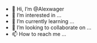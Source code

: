 - 👋 Hi, I’m @Alexwager
- 👀 I’m interested in ...
- 🌱 I’m currently learning ...
- 💞️ I’m looking to collaborate on ...
- 📫 How to reach me ...

<!---
Alexwager/Alexwager is a ✨ special ✨ repository because its `README.md` (this file) appears on your GitHub profile.
You can click the Preview link to take a look at your changes.
--->
